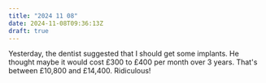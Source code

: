 ```yaml
---
title: "2024 11 08"
date: 2024-11-08T09:36:13Z
draft: true
---
```

Yesterday, the dentist suggested that I should get some implants. He thought maybe it would cost £300 to £400 per month over 3 years. That's between £10,800 and £14,400. Ridiculous!
